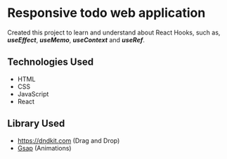 # Responsive todo web application

Created this project to learn and understand about React Hooks, such as, *__useEffect__*, *__useMemo__*, *__useContext__* and *__useRef__*.

## Technologies Used
- HTML
- CSS
- JavaScript
- React

## Library Used
- https://dndkit.com (Drag and Drop)
- [Gsap](https://greensock.com/gsap/) (Animations)
